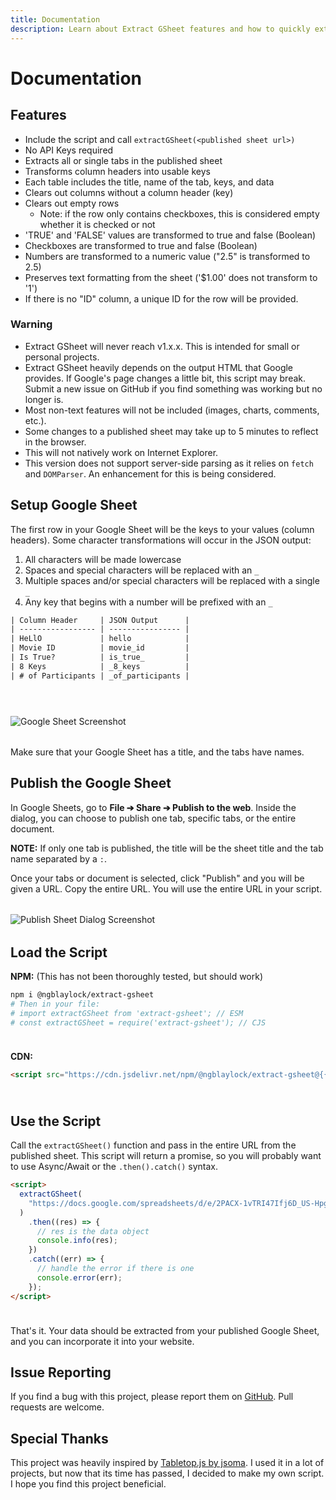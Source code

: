 ```yaml
---
title: Documentation
description: Learn about Extract GSheet features and how to quickly extract JSON data from a public Google Sheet.
---
```


<div class=" container documentation">

<style>
  .documentation {
    .alert-warning ul{
      margin: 0;
    }
    img {
      display: block;
      margin: 2rem auto;
      max-width: 100%;
    }
    pre{
      margin-bottom: 24px;
    }
  }
</style>

# Documentation

## Features

- Include the script and call `extractGSheet(<published sheet url>)`
- No API Keys required
- Extracts all or single tabs in the published sheet
- Transforms column headers into usable keys
- Each table includes the title, name of the tab, keys, and data
- Clears out columns without a column header (key)
- Clears out empty rows
  - Note: if the row only contains checkboxes, this is considered empty whether it is checked or not
- 'TRUE' and 'FALSE' values are transformed to true and false (Boolean)
- Checkboxes are transformed to true and false (Boolean)
- Numbers are transformed to a numeric value ("2.5" is transformed to 2.5)
- Preserves text formatting from the sheet ('$1.00' does not transform to '1')
- If there is no "ID" column, a unique ID for the row will be provided.

<div class="alert alert-warning">
  
### Warning

- Extract GSheet will never reach v1.x.x. This is intended for small or personal projects.
- Extract GSheet heavily depends on the output HTML that Google provides. If Google's page changes a little bit, this script may break. Submit a new issue on GitHub if you find something was working but no longer is.
- Most non-text features will not be included (images, charts, comments, etc.).
- Some changes to a published sheet may take up to 5 minutes to reflect in the browser.
- This will not natively work on Internet Explorer.
- This version does not support server-side parsing as it relies on `fetch` and `DOMParser`. An enhancement for this is being considered.

</div>

## Setup Google Sheet

The first row in your Google Sheet will be the keys to your values (column headers). Some character transformations will occur in the JSON output:

1. All characters will be made lowercase
2. Spaces and special characters will be replaced with an `_`
3. Multiple spaces and/or special characters will be replaced with a single `_`
4. Any key that begins with a number will be prefixed with an `_`


```txt
| Column Header     | JSON Output      |
| ----------------- | ---------------- |
| HeLlO             | hello            |
| Movie ID          | movie_id         |
| Is True?          | is_true_         |
| 8 Keys            | _8_keys          |
| # of Participants | _of_participants |
```

![Google Sheet Screenshot](/img/documentation/spreadsheet.png)

Make sure that your Google Sheet has a title, and the tabs have names.

## Publish the Google Sheet

In Google Sheets, go to **File ➔ Share ➔ Publish to the web**. Inside the dialog, you can choose to publish one tab, specific tabs, or the entire document.

**NOTE:** If only one tab is published, the title will be the sheet title and the tab name separated by a `:`.

Once your tabs or document is selected, click "Publish" and you will be given a URL. Copy the entire URL. You will use the entire URL in your script.

![Publish Sheet Dialog Screenshot](/img/documentation/publish-window.png)

## Load the Script

**NPM:** (This has not been thoroughly tested, but should work)

```bash
npm i @ngblaylock/extract-gsheet
# Then in your file:
# import extractGSheet from 'extract-gsheet'; // ESM
# const extractGSheet = require('extract-gsheet'); // CJS
```

**CDN:**

```html
<script src="https://cdn.jsdelivr.net/npm/@ngblaylock/extract-gsheet@{{global.version}}/dist/extract-gsheet.min.js"></script>
```

## Use the Script

Call the `extractGSheet()` function and pass in the entire URL from the published sheet. This script will return a promise, so you will probably want to use Async/Await or the `.then().catch()` syntax.

```html
<script>
  extractGSheet(
    "https://docs.google.com/spreadsheets/d/e/2PACX-1vTRI47Ifj6D_US-HpggfPwSGU1nBSz81IaQ3FL3eqqjr2m8ZIdr6ia9L_FqsJqYVeUI_A2SDjm25FjG/pubhtml"
  )
    .then((res) => {
      // res is the data object
      console.info(res);
    })
    .catch((err) => {
      // handle the error if there is one
      console.error(err);
    });
</script>
```

That's it. Your data should be extracted from your published Google Sheet, and you can incorporate it into your website.

## Issue Reporting

If you find a bug with this project, please report them on [GitHub]({{global.gitHubRepoURL}}/issues). Pull requests are welcome.

## Special Thanks

This project was heavily inspired by [Tabletop.js by jsoma](https://github.com/jsoma/tabletop). I used it in a lot of projects, but now that its time has passed, I decided to make my own script. I hope you find this project beneficial.

</div>
